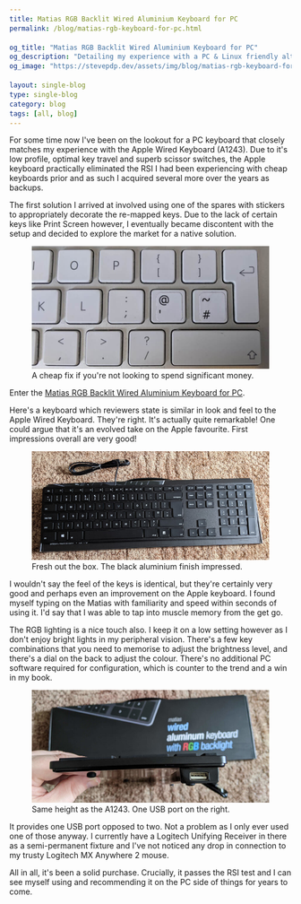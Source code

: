 ```yaml
---
title: Matias RGB Backlit Wired Aluminium Keyboard for PC
permalink: /blog/matias-rgb-keyboard-for-pc.html

og_title: "Matias RGB Backlit Wired Aluminium Keyboard for PC"
og_description: "Detailing my experience with a PC & Linux friendly alternative to Apple's wired USB keyboard."
og_image: "https://stevepdp.dev/assets/img/blog/matias-rgb-keyboard-for-pc-unboxed-lg.jpg"

layout: single-blog
type: single-blog
category: blog
tags: [all, blog]
---
```


For some time now I've been on the lookout for a PC keyboard that closely matches my experience with the Apple Wired Keyboard (A1243). Due to it's low profile, optimal key travel and superb scissor switches, the Apple keyboard practically eliminated the RSI I had been experiencing with cheap keyboards prior and as such I acquired several more over the years as backups.

The first solution I arrived at involved using one of the spares with stickers to appropriately decorate the re-mapped keys. Due to the lack of certain keys like Print Screen however, I eventually became discontent with the setup and decided to explore the market for a native solution.

<figure>
    <a href="/assets/img/blog/apple-wired-keyboard-with-pc-stickers-lg.jpg" target="_blank"><img src="/assets/img/blog/apple-wired-keyboard-with-pc-stickers-lg.jpg" width="800" alt="Apple Wired Keyboard with PC Stickers"></a>
    <figcaption>A cheap fix if you're not looking to spend significant money.</figcaption>
</figure>

Enter the <a href="https://matias.ca/aluminum/pc-rgb/" rel="nofollow noreferrer" target="_blank">Matias RGB Backlit Wired Aluminium Keyboard for PC</a>.

Here's a keyboard which reviewers state is similar in look and feel to the Apple Wired Keyboard. They're right. It's actually quite remarkable! One could argue that it's an evolved take on the Apple favourite. First impressions overall are very good!

<figure>
    <a href="/assets/img/blog/matias-rgb-keyboard-for-pc-unboxed-lg.jpg" target="_blank"><img src="/assets/img/blog/matias-rgb-keyboard-for-pc-unboxed-lg.jpg" width="800" alt="Apple Wired Keyboard with PC Stickers"></a>
    <figcaption>Fresh out the box. The black aluminium finish impressed.</figcaption>
</figure>

I wouldn't say the feel of the keys is identical, but they're certainly very good and perhaps even an improvement on the Apple keyboard. I found myself typing on the Matias with familiarity and speed within seconds of using it. I'd say that I was able to tap into muscle memory from the get go.

The RGB lighting is a nice touch also. I keep it on a low setting however as I don't enjoy bright lights in my peripheral vision. There's a few key combinations that you need to memorise to adjust the brightness level, and there's a dial on the back to adjust the colour. There's no additional PC software required for configuration, which is counter to the trend and a win in my book.

<figure>
    <a href="/assets/img/blog/matias-rgb-keyboard-for-pc-usb-port-lg.jpg" target="_blank"><img src="/assets/img/blog/matias-rgb-keyboard-for-pc-usb-port-lg.jpg" width="800" alt="Apple Wired Keyboard with PC Stickers"></a>
    <figcaption>Same height as the A1243. One USB port on the right.</figcaption>
</figure>

It provides one USB port opposed to two. Not a problem as I only ever used one of those anyway. I currently have a Logitech Unifying Receiver in there as a semi-permanent fixture and I've not noticed any drop in connection to my trusty Logitech MX Anywhere 2 mouse.

All in all, it's been a solid purchase. Crucially, it passes the RSI test and I can see myself using and recommending it on the PC side of things for years to come.
